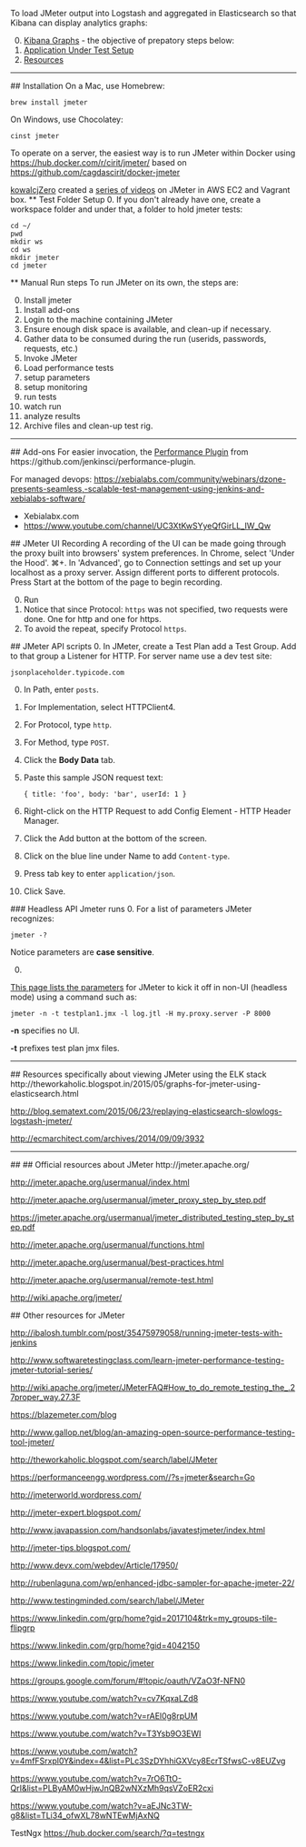 To load JMeter output into Logstash and aggregated in Elasticsearch so that Kibana can display analytics graphs:

0. <a href="#KibanaGraphsJMeter"> Kibana Graphs</a> - the objective of prepatory steps below:
0. <a href="#AUTSetup"> Application Under Test Setup</a>
0. <a href="#Resources"> Resources</a>

<hr />

<a id="Installation">
## Installation</a>
On a Mac, use Homebrew:
   
   ```
   brew install jmeter
   ```

On Windows, use Chocolatey:
   
   ```
   cinst jmeter
   ```

To operate on a server, the easiest way is to run JMeter within Docker using
https://hub.docker.com/r/cirit/jmeter/
based on 
https://github.com/cagdascirit/docker-jmeter

<a target="_blank" href="https://plus.google.com/114432111742231285408/posts">
kowalcjZero</a> created a 
<a target="_blank" href="https://www.youtube.com/watch?v=RWkJl4OXTJI&list=PLAUamg5VPF5HAxDQlDVItNLfTBNzhpnW4">
series of videos</a> on JMeter in AWS EC2 and Vagrant box.

<a id="TestFolder">
** Test Folder Setup</a>
0. If you don't already have one, create a workspace folder and under that, a folder to hold jmeter tests:

   ```
   cd ~/
   pwd
   mkdir ws
   cd ws
   mkdir jmeter
   cd jmeter
   ```

<a id="ManualRun">
** Manual Run steps</a>
To run JMeter on its own, the steps are:

0. Install jmeter
1. Install add-ons
0. Login to the machine containing JMeter
0. Ensure enough disk space is available, and clean-up if necessary.
1. Gather data to be consumed during the run (userids, passwords, requests, etc.)
0. Invoke JMeter
0. Load performance tests
0. setup parameters
1. setup monitoring
0. run tests
0. watch run
0. analyze results
1. Archive files and clean-up test rig.

<hr />
<a id="Addons">
## Add-ons</a>
For easier invocation, the
<a target="_blank" href="https://wiki.jenkins-ci.org/display/JENKINS/Performance+Plugin">
Performance Plugin</a> from https://github.com/jenkinsci/performance-plugin.

For managed devops:
https://xebialabs.com/community/webinars/dzone-presents-seamless,-scalable-test-management-using-jenkins-and-xebialabs-software/

   * Xebialabx.com
   * https://www.youtube.com/channel/UC3XtKwSYyeQfGirLL_IW_Qw

<a id="JMeterUIRecording">
## JMeter UI Recording</a>
A recording of the UI can be made going through the proxy built into browsers' system preferences.
In Chrome, select 'Under the Hood'.
⌘+. In 'Advanced', go to Connection settings and set up your localhost as a proxy server. 
Assign different ports to different protocols. 
Press Start at the bottom of the page to begin recording.

0. Run
1. Notice that since Protocol: `https` was not specified, two requests were done. One for http and one for https.
2. To avoid the repeat, specify Protocol `https`.

<a id="JMeterAPIscripts">
## JMeter API scripts</a>
0. In JMeter, create a Test Plan add a Test Group. Add to that group a Listener for HTTP.
For server name use a dev test site:

   ```
   jsonplaceholder.typicode.com
   ```

0. In Path, enter `posts`.
0. For Implementation, select HTTPClient4. 
1. For Protocol, type `http`.
2. For Method, type `POST`.
3. Click the **Body Data** tab.
0. Paste this sample JSON request text:
   
   ```
   { title: 'foo', body: 'bar', userId: 1 }
   ```

0. Right-click on the HTTP Request to add Config Element - HTTP Header Manager.
1. Click the Add button at the bottom of the screen.
2. Click on the blue line under Name to add `Content-type`.
3. Press tab key to enter `application/json`.
4. Click Save.

<a id="HeadlessRuns">
### Headless API Jmeter runs</a>
0. For a list of parameters JMeter recognizes:

   ```
   jmeter -?
   ```

   Notice parameters are **case sensitive**.

0. <a target="_blank" href="http://jmeter.apache.org/usermanual/get-started.html#non_gui">
This page lists the parameters</a> for JMeter to kick it off in non-UI (headless mode) using a command such as:

   ```
   jmeter -n -t testplan1.jmx -l log.jtl -H my.proxy.server -P 8000
   ```

   **-n** specifies no UI.

   **-t** prefixes test plan jmx files.
   
<hr />
## <a name="Resources"> Resources specifically about viewing JMeter using the ELK stack</a>
http://theworkaholic.blogspot.in/2015/05/graphs-for-jmeter-using-elasticsearch.html

http://blog.sematext.com/2015/06/23/replaying-elasticsearch-slowlogs-logstash-jmeter/

http://ecmarchitect.com/archives/2014/09/09/3932


<hr />
## <a name="Resources"> 
## Official resources about JMeter </a>
http://jmeter.apache.org/

http://jmeter.apache.org/usermanual/index.html

http://jmeter.apache.org/usermanual/jmeter_proxy_step_by_step.pdf

https://jmeter.apache.org/usermanual/jmeter_distributed_testing_step_by_step.pdf

http://jmeter.apache.org/usermanual/functions.html

http://jmeter.apache.org/usermanual/best-practices.html

http://jmeter.apache.org/usermanual/remote-test.html

http://wiki.apache.org/jmeter/

<a name="OtherResources"> 
## Other resources for JMeter </a>

http://ibalosh.tumblr.com/post/35475979058/running-jmeter-tests-with-jenkins

http://www.softwaretestingclass.com/learn-jmeter-performance-testing-jmeter-tutorial-series/

http://wiki.apache.org/jmeter/JMeterFAQ#How_to_do_remote_testing_the_.27proper_way.27.3F

https://blazemeter.com/blog

http://www.gallop.net/blog/an-amazing-open-source-performance-testing-tool-jmeter/

http://theworkaholic.blogspot.com/search/label/JMeter

https://performanceengg.wordpress.com//?s=jmeter&search=Go

http://jmeterworld.wordpress.com/

http://jmeter-expert.blogspot.com/

http://www.javapassion.com/handsonlabs/javatestjmeter/index.html

http://jmeter-tips.blogspot.com/

http://www.devx.com/webdev/Article/17950/

http://rubenlaguna.com/wp/enhanced-jdbc-sampler-for-apache-jmeter-22/

http://www.testingminded.com/search/label/JMeter

https://www.linkedin.com/grp/home?gid=2017104&trk=my_groups-tile-flipgrp

https://www.linkedin.com/grp/home?gid=4042150

https://www.linkedin.com/topic/jmeter

https://groups.google.com/forum/#!topic/oauth/VZaO3f-NFN0

https://www.youtube.com/watch?v=cv7KqxaLZd8

https://www.youtube.com/watch?v=rAEl0g8rpUM

https://www.youtube.com/watch?v=T3Ysb9O3EWI

https://www.youtube.com/watch?v=4mfFSrxpl0Y&index=4&list=PLc3SzDYhhiGXVcy8EcrTSfwsC-v8EUZvg

https://www.youtube.com/watch?v=7rO6TtO-QrI&list=PLByAM0wHjwJnQB2wNXzMh9qsVZoER2cxi

https://www.youtube.com/watch?v=aEJNc3TW-g8&list=TLi34_ofwXL78wNTEwMjAxNQ

TestNgx
https://hub.docker.com/search/?q=testngx
